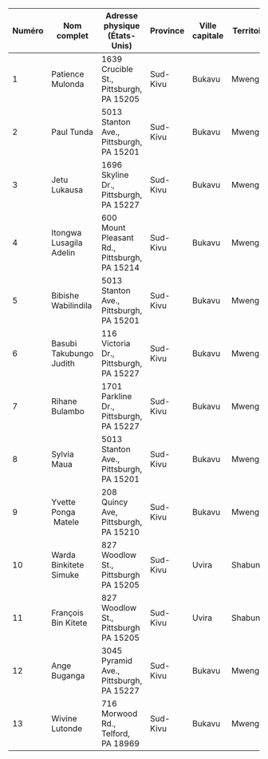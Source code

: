 | Numéro | Nom complet             | Adresse physique (États-Unis)                | Province | Ville capitale | Territoire | Collectivité | Groupement    | Village           | Famille                  | Numéro de téléphone |
| ------ | ----------------------- | -------------------------------------------- | -------- | -------------- | ---------- | ------------ | ------------- | ----------------- | ------------------------ | ------------------- |
| 1      | Patience Mulonda        | 1639 Crucible St., Pittsburgh, PA 15205      | Sud-Kivu | Bukavu         | Mwenga     | Basille      | Sungwe        | Sungwe            | Bashitonga (Mushitonga)  | (412) 354-1847      |
| 2      | Paul Tunda              | 5013 Stanton Ave., Pittsburgh, PA 15201      | Sud-Kivu | Bukavu         | Mwenga     | Basille      | Bashimwenda   | Kisubi            | Kanyamwa                 | (878) 626-5008      |
| 3      | Jetu Lukausa            | 1696 Skyline Dr., Pittsburgh, PA 15227       | Sud-Kivu | Bukavu         | Mwenga     | Not provided | Luindi        | Ishungwe          | Balizi                   | (412) 712-5844      |
| 4      | Itongwa Lusagila Adelin | 600 Mount Pleasant Rd., Pittsburgh, PA 15214 | Sud-Kivu | Bukavu         | Mwenga     | Basille      | Luindi        | Ngando            | Basele                   | (412) 636-3087      |
| 5      | Bibishe Wabilindila     | 5013 Stanton Ave., Pittsburgh, PA 15201      | Sud-Kivu | Bukavu         | Mwenga     | Basille      | Bashimwenda   | Kisubi            | Kanyamwa                 | (878) 626-5003      |
| 6      | Basubi Takubungo Judith | 116 Victoria Dr., Pittsburgh, PA 15227       | Sud-Kivu | Bukavu         | Mwenga     | Wamuzimu     | Basikasa      | Mungombe, Kalibwe | Basubi                   | (412) 424-1438      |
| 7      | Rihane Bulambo          | 1701 Parkline Dr., Pittsburgh, PA 15227      | Sud-Kivu | Bukavu         | Mwenga     | Wamuzimu     | Basikasa      | Mungombe, Kalibwe | Basubi                   | (412) 990-8506      |
| 8      | Sylvia Maua             | 5013 Stanton Ave., Pittsburgh, PA 15201      | Sud-Kivu | Bukavu         | Mwenga     | Basille      | Bashimwenda   | Kisubi            | Kanyamwa                 | (878) 626-3023      |
| 9      | Yvette Ponga  Matele    | 208 Quincy Ave, Pittsburgh, PA 15210         | Sud-Kivu | Bukavu         | Mwenga     | Basille      | Muzombo       | Biza Lugulu       | Babundu                  | (412) 871-8997      |
| 10     | Warda Binkitete Simuke  | 827 Woodlow St., Pittsburgh PA 15205         | Sud-Kivu | Uvira          | Shabunda   | Bakisi       | Bakisi        | Kasongo           | Mulu- Lubingo-Bin Kitete | (412) 540-8734      |
| 11     | François Bin Kitete     | 827 Woodlow St., Pittsburgh PA 15205         | Sud-Kivu | Uvira          | Shabunda   | Bakisi       | Bakisi        | Kasongo           | Mulu- Lubingo-Bin Kitete | (717) 371-4236      |
| 12     | Ange Buganga            | 3045 Pyramid Ave., Pittsburgh, PA 15227      | Sud-Kivu | Bukavu         | Mwenga     | Wamuzimu     | Bashikumbilwa | Mawe, Bungalama   | Mugalulwa                | (412) 519-6084      |
| 13     | Wivine Lutonde          | 716 Morwood Rd., Telford, PA 18969           | Sud-Kivu | Bukavu         | Mwenga     | Wamuzimu     | Not provided  | Not provided      | Not provided             | (215) 767-8739      |
